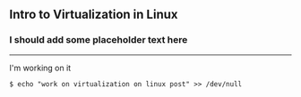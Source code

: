 ## Intro to Virtualization in Linux

### I should add some placeholder text here
---

I'm working on it 

```
$ echo "work on virtualization on linux post" >> /dev/null
```
